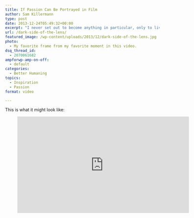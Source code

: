 ```yaml
---
title: If Passion Can Be Portrayed in Film
author: Sam Killermann
type: post
date: 2013-12-24T05:49:32+00:00
excerpt: "I never set out to become anything in particular, only to live creatively and push the scope of my experience through adventure and through passion."
url: /dark-side-of-the-lens/
featured_image: /wp-content/uploads/2013/12/dark-side-of-the-lens.jpg
photo:
  - My favorite frame from my favorite moment in this video.
dsq_thread_id:
  - 2070061682
ampforwp-amp-on-off:
  - default
categories:
  - Better Humaning
topics:
  - Inspiration
  - Passion
format: video

---
```

This is what it might look like:

<!--more-->

<div class="alignwide">
  <figure>
  
  <div class="youtube">
    <iframe width="560" height="315" src="https://www.youtube.com/embed/VUZV38jJL40" frameborder="0" allow="accelerometer; autoplay; encrypted-media; gyroscope; picture-in-picture" allowfullscreen=""></div></iframe></figure>
  </div>